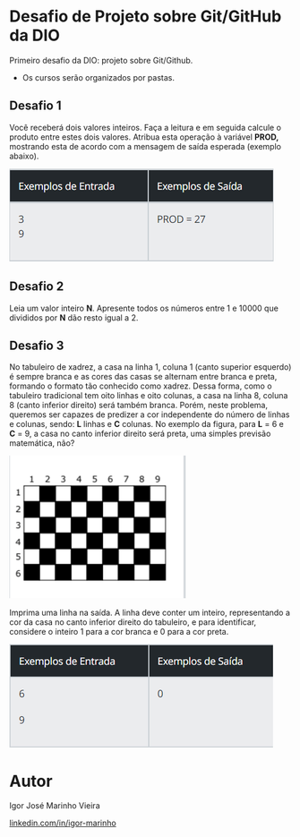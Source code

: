 # Desafio de Projeto sobre Git/GitHub da DIO
Primeiro desafio da DIO: projeto sobre Git/Github.

- Os cursos serão organizados por pastas.

## Desafio 1

Você receberá dois valores inteiros. Faça a leitura e em seguida calcule o produto entre estes dois valores. Atribua esta operação à variável **PROD,** mostrando esta de acordo com a mensagem de saída esperada (exemplo abaixo).

![image-20220116191614877](https://github.com/IgorJMV/dio-desafio-github-primeiro-repositorio/blob/main/assets/desafio-1.png)

## Desafio 2

Leia um valor inteiro **N**. Apresente todos os números entre 1 e 10000 que divididos por **N** dão resto igual a 2.

## Desafio 3

No tabuleiro de xadrez, a casa na linha 1, coluna 1 (canto superior esquerdo) é sempre branca e as cores das casas se alternam entre branca e preta, formando o formato tão conhecido como xadrez. Dessa forma, como o tabuleiro tradicional tem oito linhas e oito colunas, a casa na linha 8, coluna 8 (canto inferior direito) será também branca. Porém, neste problema, queremos ser capazes de predizer a cor independente do número de linhas e colunas, sendo: **L** linhas e **C** colunas. No exemplo da figura, para **L** = 6 e **C** = 9, a casa no canto inferior direito será preta, uma simples previsão matemática, não?

![image-20220116193752851](https://github.com/IgorJMV/dio-desafio-github-primeiro-repositorio/blob/main/assets/desafio-2.png)

Imprima uma linha na saída. A linha deve conter um inteiro, representando a cor da casa no canto inferior direito do tabuleiro, e para identificar, considere o inteiro 1 para a cor branca e 0 para a cor preta.

![image-20220116193844565](https://github.com/IgorJMV/dio-desafio-github-primeiro-repositorio/blob/main/assets/desafio-3.png)



# Autor

Igor José Marinho Vieira

[linkedin.com/in/igor-marinho](https://www.linkedin.com/in/igor-marinho)

